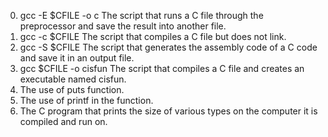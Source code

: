 0. gcc -E $CFILE -o c
The script that runs a C file through the preprocessor and save the result into another file.
1. gcc -c $CFILE
The script that compiles a C file but does not link.
2. gcc -S $CFILE
The script that generates the assembly code of a C code and save it in an output file.
3. gcc $CFILE -o cisfun
The script that compiles a C file and creates an executable named cisfun.
4. The use of puts function.
5. The use of printf in the function.
6. The C program that prints the size of various types on the computer it is compiled and run on.
